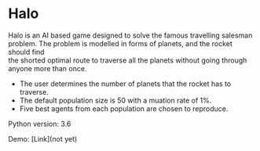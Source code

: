 # Halo
Halo is an AI based game designed to solve the famous travelling salesman problem. The problem is modelled in forms of planets, and the rocket should find  
the shorted optimal route to traverse all the planets without going through anyone more than once.  

* The user determines the number of planets that the rocket has to traverse.
* The default population size is 50 with a muation rate of 1%.  
* Five best agents from each population are chosen to reproduce.
 
Python version: 3.6

Demo: [Link](not yet)
